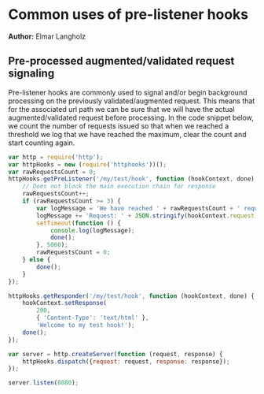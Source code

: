 # Common uses of pre-listener hooks
**Author:** Elmar Langholz

## Pre-processed augmented/validated request signaling

Pre-listener hooks are commonly used to signal and/or begin background processing on the previously validated/augmented request. This means that for the associated url path we can be sure that we will have the actual augmented/validated request before processing. In the code snippet below, we count the number of requests issued so that when we reached a threshold we log that we have reached the maximum, clear the count and start counting again.

```js
var http = require('http');
var httpHooks = new (require('httphooks'))();
var rawRequestsCount = 0;
httpHooks.getPreListener('/my/test/hook', function (hookContext, done) {
    // Does not block the main execution chain for response
    rawRequestsCount++;
    if (rawRequestsCount >= 3) {
        var logMessage = 'We have reached ' + rawRequestsCount + ' requests\r\n';
        logMessage += 'Request: ' + JSON.stringify(hookContext.request);
        setTimeout(function () {
            console.log(logMessage);
            done();
        }, 5000);
        rawRequestsCount = 0;
    } else {
        done();
    }
});

httpHooks.getResponder('/my/test/hook', function (hookContext, done) {
    hookContext.setResponse(
        200,
        { 'Content-Type': 'text/html' },
        'Welcome to my test hook!');
    done();
});

var server = http.createServer(function (request, response) {
    httpHooks.dispatch({request: request, response: response});
});

server.listen(8080);
```
